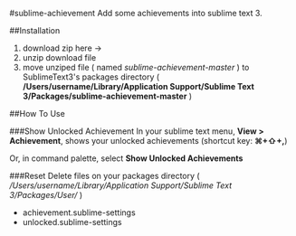 #sublime-achievement
Add some achievements into sublime text 3.

##Installation

1. download zip  here ->
2. unzip download file 
3. move unziped file ( named _sublime-achievement-master_ ) to SublimeText3's packages directory ( __/Users/username/Library/Application Support/Sublime Text 3/Packages/sublime-achievement-master__ )

##How To Use

###Show Unlocked Achievement
In your sublime text menu, __View > Achievement__, shows your unlocked achievements (shortcut key: __⌘+⇧+,__)

Or, in command palette, select __Show Unlocked Achievements__

###Reset
Delete files on your packages directory ( _/Users/username/Library/Application Support/Sublime Text 3/Packages/User/_ )

+ achievement.sublime-settings
+ unlocked.sublime-settings
